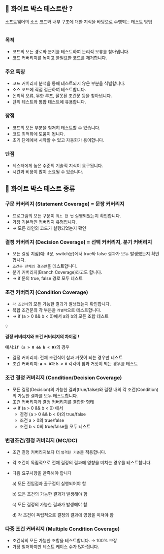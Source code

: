 <h2 id="🤔-화이트-박스-테스트란-">🤔 화이트 박스 테스트란 ?</h2>
<p>소프트웨어의 소스 코드와 내부 구조에 대한 지식을 바탕으로 수행되는 테스트 방법</p>
<p><img alt="" src="https://velog.velcdn.com/images/eunyoung224/post/da25bd7f-6d10-4580-a2c9-cee017cfb5de/image.png" /></p>
<h3 id="목적">목적</h3>
<ul>
<li>코드의 모든 경로와 분기를 테스트하여 논리적 오류를 찾아냅니다.</li>
<li>코드 커버리지를 높이고 불필요한 코드를 제거합니다.</li>
</ul>
<h3 id="주요-특징">주요 특징</h3>
<ul>
<li>코드 커버리지 분석을 통해 테스트되지 않은 부분을 식별합니다.</li>
<li>소스 코드에 직접 접근하여 테스트합니다.</li>
<li>논리적 오류, 무한 루프, 잘못된 조건문 등을 찾아냅니다.</li>
<li>단위 테스트와 통합 테스트에 유용합니다.</li>
</ul>
<h3 id="장점">장점</h3>
<ul>
<li>코드의 모든 부분을 철저히 테스트할 수 있습니다.</li>
<li>코드 최적화에 도움이 됩니다.</li>
<li>초기 단계에서 시작할 수 있고 자동화가 용이합니다.</li>
</ul>
<h3 id="단점">단점</h3>
<ul>
<li>테스터에게 높은 수준의 기술적 지식이 요구됩니다.</li>
<li>시간과 비용이 많이 소요될 수 있습니다.</li>
</ul>
<h2 id="📒-화이트-박스-테스트-종류">📒 화이트 박스 테스트 종류</h2>
<h3 id="구문-커버리지-statement-coverage--문장-커버리지">구문 커버리지 (Statement Coverage) = 문장 커버리지</h3>
<ul>
<li>프로그램의 모든 구문이 <code>최소 한 번</code> 실행되었는지 확인합니다.</li>
<li>가장 기본적인 커버리지 유형입니다.</li>
<li>→ 모든 라인의 코드가 실행되었는지 확인</li>
</ul>
<h3 id="결정-커버리지-decision-coverage--선택-커버리지-분기-커버리지">결정 커버리지 (Decision Coverage) = 선택 커버리지, 분기 커버리지</h3>
<ul>
<li>모든 결정 지점(예: if문, switch문)에서 true와 false 결과가 모두 발생했는지 확인합니다.</li>
<li><code>조건문 전체의 결과만</code>을 테스트합니다.</li>
<li>분기 커버리지(Branch Coverage)라고도 합니다.</li>
<li>→ if 문의 true, false 경로 모두 테스트</li>
</ul>
<h3 id="조건-커버리지-condition-coverage">조건 커버리지 (Condition Coverage)</h3>
<ul>
<li><code>각 조건식</code>의 모든 가능한 결과가 발생했는지 확인합니다.</li>
<li>복합 조건문의 각 부분을 <code>개별적</code>으로 테스트합니다.</li>
<li>→ if (a &gt; 0 &amp;&amp; b &lt; 0)에서 a와 b의 모든 조합 테스트</li>
</ul>
<aside>
💡

<p><strong>결정 커버리지와 조건 커버리지의 차이점 !</strong></p>
<p>예시:<strong><code>if (a &gt; 0 &amp;&amp; b &lt; 0)</code></strong>의 경우</p>
<ul>
<li>결정 커버리지: 전체 조건식이 참과 거짓이 되는 경우만 테스트</li>
<li>조건 커버리지: <strong><code>a &gt; 0</code></strong>과 <strong><code>b &lt; 0</code></strong> 각각이 참과 거짓이 되는 경우를 테스트</aside>

</li>
</ul>
<h3 id="조건-결정-커버리지-conditiondecision-coverage">조건 결정 커버리지 (Condition/Decision Coverage)</h3>
<ul>
<li>모든 결정(Decision)의 가능한 결과(true/false)와 결정 내의 각 조건(Condition)의 가능한 결과를 모두 테스트합니다.</li>
<li>조건 커버리지와 결정 커버리지를 결합한 형태</li>
<li>→ if (a &gt; 0 &amp;&amp; b &lt; 0) 에서<ul>
<li>결정 (a &gt; 0 &amp;&amp; b &lt; 0)의 true/false</li>
<li>조건 a &gt; 0의 true/false</li>
<li>조건 b &lt; 0의 true/false를 모두 테스트</li>
</ul>
</li>
</ul>
<h3 id="변경조건결정-커버리지-mcdc">변경조건/결정 커버리지 (MC/DC)</h3>
<ul>
<li><p>조건 결정 커버리지보다 더 <code>엄격한 기준</code>을 적용합니다.</p>
</li>
<li><p>각 조건이 독립적으로 전체 결정의 결과에 영향을 미치는 경우를 테스트합니다.</p>
</li>
<li><p>다음 요구사항을 만족해야 합니다</p>
<p>  a) 모든 진입점과 출구점이 실행되어야 함</p>
<p>  b) 모든 조건의 가능한 결과가 발생해야 함</p>
<p>  c) 모든 결정의 가능한 결과가 발생해야 함</p>
<p>  d) 각 조건이 독립적으로 결정의 결과에 영향을 미쳐야 함</p>
</li>
</ul>
<h3 id="다중-조건-커버리지-multiple-condition-coverage">다중 조건 커버리지 (Multiple Condition Coverage)</h3>
<ul>
<li>조건식의 모든 가능한 조합을 테스트합니다. → 100% 보장</li>
<li>가장 철저하지만 테스트 케이스 수가 많아집니다.</li>
</ul>